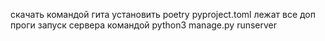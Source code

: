 скачать командой гита 
установить poetry 
pyproject.toml лежат все доп проги 
запуск сервера командой python3 manage.py runserver

